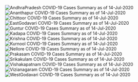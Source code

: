 
<img src="https://deepuhub.github.io/COVID-19/GraphsGenerated/14-Jul-2020/Last24Hrs_AndhraPradesh_14-Jul-2020.jpg" alt="AndhraPradesh COVID-19 Cases Summary as of 14-Jul-2020">
 <br>
<img src="https://deepuhub.github.io/COVID-19/GraphsGenerated/14-Jul-2020/Last24Hrs_Ananthapur_14-Jul-2020.jpg" alt="Ananthapur COVID-19 Cases Summary as of 14-Jul-2020">
 <br>
<img src="https://deepuhub.github.io/COVID-19/GraphsGenerated/14-Jul-2020/Last24Hrs_Chittoor_14-Jul-2020.jpg" alt="Chittoor COVID-19 Cases Summary as of 14-Jul-2020">
 <br>
<img src="https://deepuhub.github.io/COVID-19/GraphsGenerated/14-Jul-2020/Last24Hrs_EastGodavari_14-Jul-2020.jpg" alt="EastGodavari COVID-19 Cases Summary as of 14-Jul-2020">
 <br>
<img src="https://deepuhub.github.io/COVID-19/GraphsGenerated/14-Jul-2020/Last24Hrs_Guntur_14-Jul-2020.jpg" alt="Guntur COVID-19 Cases Summary as of 14-Jul-2020">
 <br>
<img src="https://deepuhub.github.io/COVID-19/GraphsGenerated/14-Jul-2020/Last24Hrs_Kadapa_14-Jul-2020.jpg" alt="Kadapa COVID-19 Cases Summary as of 14-Jul-2020">
 <br>
<img src="https://deepuhub.github.io/COVID-19/GraphsGenerated/14-Jul-2020/Last24Hrs_Krishna_14-Jul-2020.jpg" alt="Krishna COVID-19 Cases Summary as of 14-Jul-2020">
 <br>
<img src="https://deepuhub.github.io/COVID-19/GraphsGenerated/14-Jul-2020/Last24Hrs_Kurnool_14-Jul-2020.jpg" alt="Kurnool COVID-19 Cases Summary as of 14-Jul-2020">
 <br>
<img src="https://deepuhub.github.io/COVID-19/GraphsGenerated/14-Jul-2020/Last24Hrs_Nellore_14-Jul-2020.jpg" alt="Nellore COVID-19 Cases Summary as of 14-Jul-2020">
 <br>
<img src="https://deepuhub.github.io/COVID-19/GraphsGenerated/14-Jul-2020/Last24Hrs_Prakasam_14-Jul-2020.jpg" alt="Prakasam COVID-19 Cases Summary as of 14-Jul-2020">
 <br>
<img src="https://deepuhub.github.io/COVID-19/GraphsGenerated/14-Jul-2020/Last24Hrs_Srikakulam_14-Jul-2020.jpg" alt="Srikakulam COVID-19 Cases Summary as of 14-Jul-2020">
 <br>
<img src="https://deepuhub.github.io/COVID-19/GraphsGenerated/14-Jul-2020/Last24Hrs_Vishakapatnam_14-Jul-2020.jpg" alt="Vishakapatnam COVID-19 Cases Summary as of 14-Jul-2020">
 <br>
<img src="https://deepuhub.github.io/COVID-19/GraphsGenerated/14-Jul-2020/Last24Hrs_Vizianagaram_14-Jul-2020.jpg" alt="Vizianagaram COVID-19 Cases Summary as of 14-Jul-2020">
 <br>
<img src="https://deepuhub.github.io/COVID-19/GraphsGenerated/14-Jul-2020/Last24Hrs_WestGodavari_14-Jul-2020.jpg" alt="WestGodavari COVID-19 Cases Summary as of 14-Jul-2020">
 <br> 